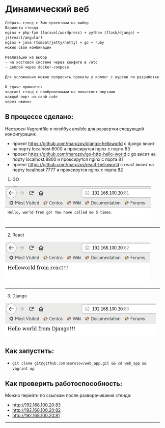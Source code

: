 # Динамический веб 

```
Собрать стенд с 3мя проектами на выбор
Варианты стенда
nginx + php-fpm (laravel/wordpress) + python (flask/django) + js(react/angular)
nginx + java (tomcat/jetty/netty) + go + ruby
можно свои комбинации

Реализации на выбор
- на хостовой системе через конфиги в /etc
- деплой через docker-compose

Для усложнения можно попросить проекты у коллег с курсов по разработке

К сдаче примается
vagrant стэнд с проброшенными на локалхост портами
каждый порт на свой сайт
через нжинкс
```

## В процессе сделано:
Настроен Vagrantfile и плейбук ansible для развертки следующей конфигурации:
- проект https://github.com/marozov/django-helloworld c django висит на порту localhost:8000 и проксирутся nginx с порта 83
- проект https://github.com/marozov/go-http-hello-world с go висит на порту localhost:8800 и проксирутся nginx с порта 81
- проект https://github.com/marozov/react-helloworld с react висит на порту localhost:7777 и проксирутся nginx с порта 82


1. GO

![Image 1](https://raw.githubusercontent.com/marozov/web_app/master/screenshots/go.png) 

--------
2. React

![Image 2](https://raw.githubusercontent.com/marozov/web_app/master/screenshots/react.png) 

--------
3. Django

![Image 3](https://raw.githubusercontent.com/marozov/web_app/master/screenshots/django.png) 

## Как запустить:
 - ```git clone git@github.com:marozov/web_app.git && cd web_app && vagrant up```

## Как проверить работоспособность:
Можно перейти по ссылкам после разворачивания стенда: 
- http://192.168.100.20:83 
- http://192.168.100.20:82 
- http://192.168.100.20:81 

---

